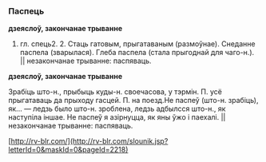 ### Паспець
**дзеяслоў, закончанае трыванне**

1. гл. спець2. 2. Стаць гатовым, прыгатаваным (размоўнае). Снеданне паспела (зварылася). Глеба паспела (стала прыгоднай для чаго-н.). || незакончанае трыванне: паспяваць.

**дзеяслоў, закончанае трыванне**

Зрабіць што-н., прыбыць куды-н. своечасова, у тэрмін. П. усё прыгатаваць да прыходу гасцей. П. на поезд.Не паспеў (што-н. зрабіць), як... — ледзь было што-н. зроблена, ледзь адбылсся што-н., як наступіла іншае. Не паспеў я азірнуцца, як яны ўжо і паехалі. || незакончанае трыванне: паспяваць.

<a rel="author">[http://rv-blr.com/](http://rv-blr.com/slounik.jsp?letterId=0&maskId=0&pageId=2218)</a>
